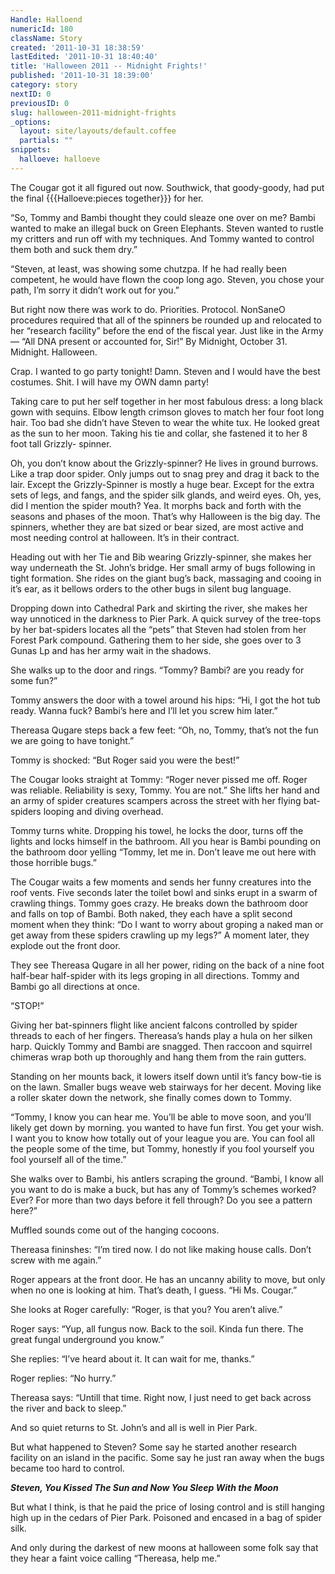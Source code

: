 ```yaml
---
Handle: Halloend
numericId: 180
className: Story
created: '2011-10-31 18:38:59'
lastEdited: '2011-10-31 18:40:40'
title: 'Halloween 2011 -- Midnight Frights!'
published: '2011-10-31 18:39:00'
category: story
nextID: 0
previousID: 0
slug: halloween-2011-midnight-frights
_options:
  layout: site/layouts/default.coffee
  partials: ""
snippets:
  halloeve: halloeve
---
```

The Cougar got it all figured out now. Southwick, that goody-goody, had put the final {{{Halloeve:pieces together}}} for her.

“So, Tommy and Bambi thought they could sleaze one over on me? Bambi wanted to make an illegal buck on Green Elephants. Steven wanted to rustle my critters and run off with my techniques. And Tommy wanted to control them both and suck them dry.”

“Steven, at least, was showing some chutzpa. If he had really been competent, he would have flown the coop long ago. Steven, you chose your path, I’m sorry it didn’t work out for you.”

But right now there was work to do. Priorities. Protocol. NonSaneO procedures required that all of the spinners be rounded up and relocated to her “research facility” before the end of the fiscal year. Just like in the Army — “All DNA present or accounted for, Sir!” By Midnight, October 31. Midnight. Halloween.

Crap. I wanted to go party tonight! Damn. Steven and I would have the best costumes. Shit. I will have my OWN damn party!

Taking care to put her self together in her most fabulous dress: a long black gown with sequins. Elbow length crimson gloves to match her four foot long hair. Too bad she didn’t have Steven to wear the white tux. He looked great as the sun to her moon. Taking his tie and collar, she fastened it to her 8 foot tall Grizzly- spinner.

Oh, you don’t know about the Grizzly-spinner? He lives in ground burrows. Like a trap door spider. Only jumps out to snag prey and drag it back to the lair. Except the Grizzly-Spinner is mostly a huge bear. Except for the extra sets of legs, and fangs, and the spider silk glands, and weird eyes. Oh, yes, did I mention the spider mouth? Yea. It morphs back and forth with the seasons and phases of the moon. That’s why Halloween is the big day. The spinners, whether they are bat sized or bear sized, are most active and most needing control at halloween. It’s in their contract.

Heading out with her Tie and Bib wearing Grizzly-spinner, she makes her way underneath the St. John’s bridge. Her small army of bugs following in tight formation. She rides on the giant bug’s back, massaging and cooing in it’s ear, as it bellows orders to the other bugs in silent bug language.

Dropping down into Cathedral Park and skirting the river, she makes her way unnoticed in the darkness to Pier Park. A quick survey of the tree-tops by her bat-spiders locates all the “pets” that Steven had stolen from her Forest Park compound. Gathering them to her side, she goes over to 3 Gunas Lp and has her army wait in the shadows.

She walks up to the door and rings. “Tommy? Bambi? are you ready for some fun?”

Tommy answers the door with a towel around his hips: “Hi, I got the hot tub ready. Wanna fuck? Bambi’s here and I’ll let you screw him later.”

Thereasa Qugare steps back a few feet: “Oh, no, Tommy, that’s not the fun we are going to have tonight.”

Tommy is shocked: “But Roger said you were the best!”

The Cougar looks straight at Tommy: “Roger never pissed me off. Roger was reliable. Reliability is sexy, Tommy. You are not.” She lifts her hand and an army of spider creatures scampers across the street with her flying bat-spiders looping and diving overhead.

Tommy turns white. Dropping his towel, he locks the door, turns off the lights and locks himself in the bathroom. All you hear is Bambi pounding on the bathroom door yelling “Tommy, let me in. Don’t leave me out here with those horrible bugs.”

The Cougar waits a few moments and sends her funny creatures into the roof vents. Five seconds later the toilet bowl and sinks erupt in a swarm of crawling things. Tommy goes crazy. He breaks down the bathroom door and falls on top of Bambi. Both naked, they each have a split second moment when they think: “Do I want to worry about groping a naked man or get away from these spiders crawling up my legs?” A moment later, they explode out the front door.

They see Thereasa Qugare in all her power, riding on the back of a nine foot half-bear half-spider with its legs groping in all directions. Tommy and Bambi go all directions at once.

“STOP!” 

Giving her bat-spinners flight like ancient falcons controlled by spider threads to each of her fingers. Thereasa’s hands play a hula on her silken harp. Quickly Tommy and Bambi are snagged. Then raccoon and squirrel chimeras wrap both up thoroughly and hang them from the rain gutters.

Standing on her mounts back, it lowers itself down until it’s fancy bow-tie is on the lawn. Smaller bugs weave web stairways for her decent. Moving like a roller skater down the network, she finally comes down to Tommy.

“Tommy, I know you can hear me. You’ll be able to move soon, and you’ll likely get down by morning. you wanted to have fun first. You get your wish. I want you to know how totally out of your league you are. You can fool all the people some of the time, but Tommy, honestly if you fool yourself you fool yourself all of the time.”

She walks over to Bambi, his antlers scraping the ground. “Bambi, I know all you want to do is make a buck, but has any of Tommy’s schemes worked? Ever? For more than two days before it fell through? Do you see a pattern here?”

Muffled sounds come out of the hanging cocoons.

Thereasa fininshes: “I’m tired now. I do not like making house calls. Don’t screw with me again.”

Roger appears at the front door. He has an uncanny ability to move, but only when no one is looking at him. That’s death, I guess. “Hi Ms. Cougar.”

She looks at Roger carefully: “Roger, is that you? You aren’t alive.”

Roger says: “Yup, all fungus now. Back to the soil. Kinda fun there. The great fungal underground you know.”

She replies: “I’ve heard about it. It can wait for me, thanks.”

Roger replies: “No hurry.”

Thereasa says: “Untill that time. Right now, I just need to get back across the river and back to sleep.”

And so quiet returns to St. John’s and all is well in Pier Park.

But what happened to Steven? Some say he started another research facility on an island in the pacific. Some say he just ran away when the bugs became too hard to control.

_**Steven, You Kissed The Sun and Now You Sleep With the Moon**_

But what I think, is that he paid the price of losing control and is still hanging high up in the cedars of Pier Park. Poisoned and encased in a bag of spider silk.

And only during the darkest of new moons at halloween some folk say that they hear a faint voice calling “Thereasa, help me.”

